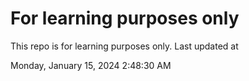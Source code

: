 # For learning purposes only
This repo is for learning purposes only.
Last updated at

Monday, January 15, 2024 2:48:30 AM

